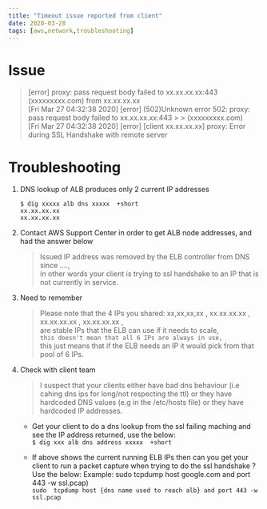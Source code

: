 ```yaml
---
title: "Timeout issue reported from client"
date: 2020-03-28
tags: [aws,network,troubleshooting]
---
```


# Issue


> [error] proxy: pass request body failed to xx.xx.xx.xx:443 (xxxxxxxxx.com) from xx.xx.xx.xx  
> [Fri Mar 27 04:32:38 2020] [error] (502)Unknown error 502: proxy: pass request body failed to xx.xx.xx.xx:443 > >  (xxxxxxxxx.com)  
> [Fri Mar 27 04:32:38 2020] [error] [client xx.xx.xx.xx] proxy: Error during SSL Handshake with remote server 


# Troubleshooting

1. DNS lookup of ALB produces only 2 current IP addresses  

    ```
    $ dig xxxxx alb dns xxxxx  +short
    xx.xx.xx.xx
    xx.xx.xx.xx
    ```

2. Contact AWS Support Center in order to get ALB node addresses, and had the answer below  

    > Issued IP address was removed by the ELB controller from DNS since ....,    
    > in other words your client is trying to ssl handshake to an IP that is not currently in service. 


3. Need to remember  

    > Please note that the 4 IPs you shared: xx,xx,xx,xx , xx.xx.xx.xx , xx.xx.xx.xx  , xx.xx.xx.xx ,   
    > are stable IPs that the ELB can use if it needs to scale,   
    > `this doesn't mean that all 6 IPs are always in use,`    
    > this just means that if the ELB needs an IP it would pick from that pool of 6 IPs.  


4. Check with client team  

    > I suspect that your clients either have bad dns behaviour (i.e cahing dns ips for long/not respecting the ttl) or they have hardcoded DNS values (e.g in the /etc/hosts file) or they have hardcoded IP addresses. 

    - Get your client to do a dns lookup from the ssl failing maching and see the IP address returned, use the below:   
        `$ dig xxx alb dns address xxxxx  +short`  

    - If  above shows the current running ELB IPs then can you get your client to run a packet capture when trying to do the ssl handshake ? Use the below:   Example: sudo  tcpdump host google.com and port 443 -w ssl.pcap)    
        `sudo  tcpdump host {dns name used to reach alb} and port 443 -w ssl.pcap`  


